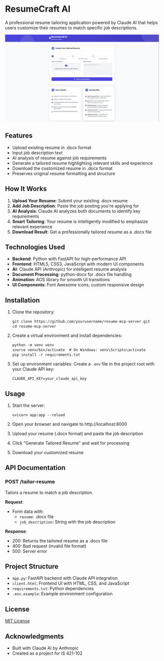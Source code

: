 # ResumeCraft AI

A professional resume tailoring application powered by Claude AI that helps users customize their resumes to match specific job descriptions.

![ResumeCraft AI Screenshot](resumemaker.png)

## Features

- Upload existing resume in .docx format
- Input job description text
- AI analysis of resume against job requirements
- Generate a tailored resume highlighting relevant skills and experience
- Download the customized resume in .docx format
- Preserves original resume formatting and structure

## How It Works

1. **Upload Your Resume**: Submit your existing .docx resume
2. **Add Job Description**: Paste the job posting you're applying for
3. **AI Analysis**: Claude AI analyzes both documents to identify key requirements
4. **Smart Tailoring**: Your resume is intelligently modified to emphasize relevant experience
5. **Download Result**: Get a professionally tailored resume as a .docx file

## Technologies Used

- **Backend**: Python with FastAPI for high-performance API
- **Frontend**: HTML5, CSS3, JavaScript with modern UI components
- **AI**: Claude API (Anthropic) for intelligent resume analysis
- **Document Processing**: python-docx for .docx file handling
- **Animation**: AOS library for smooth UI transitions
- **UI Components**: Font Awesome icons, custom responsive design

## Installation

1. Clone the repository:
   ```
   git clone https://github.com/yourusername/resume-mcp-server.git
   cd resume-mcp-server
   ```

2. Create a virtual environment and install dependencies:
   ```
   python -m venv venv
   source venv/bin/activate  # On Windows: venv\Scripts\activate
   pip install -r requirements.txt
   ```

3. Set up environment variables:
   Create a `.env` file in the project root with your Claude API key:
   ```
   CLAUDE_API_KEY=your_claude_api_key
   ```

## Usage

1. Start the server:
   ```
   uvicorn app:app --reload
   ```

2. Open your browser and navigate to http://localhost:8000

3. Upload your resume (.docx format) and paste the job description

4. Click "Generate Tailored Resume" and wait for processing

5. Download your customized resume

## API Documentation

### POST /tailor-resume

Tailors a resume to match a job description.

**Request**:
- Form data with:
  - `resume`: .docx file
  - `job_description`: String with the job description

**Response**:
- 200: Returns the tailored resume as a .docx file
- 400: Bad request (invalid file format)
- 500: Server error

## Project Structure

- `app.py`: FastAPI backend with Claude API integration
- `client.html`: Frontend UI with HTML, CSS, and JavaScript
- `requirements.txt`: Python dependencies
- `.env.example`: Example environment configuration

## License

[MIT License](LICENSE)

## Acknowledgments

- Built with Claude AI by Anthropic
- Created as a project for IS 421-102
